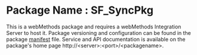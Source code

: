 # Package Name : SF_SyncPkg
This is a webMethods package and requires a webMethods Integration Server to host it. Package versioning and configuration can be found in the package [manifest](./SF_SyncPkg/manifest.v3) file. Service and API documentation is available on the package's home page http://&lt;server&gt;:&lt;port&gt;/&lt;packagename>.